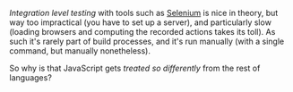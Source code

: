 _Integration level testing_ with tools such as [Selenium][1] is nice in theory, but way too impractical (you have to set up a server), and particularly slow (loading browsers and computing the recorded actions takes its toll). As such it's rarely part of build processes, and it's run manually (with a single command, but manually nonetheless).

So why is that JavaScript gets _treated so differently_ from the rest of languages?

[1]: http://docs.seleniumhq.org/
